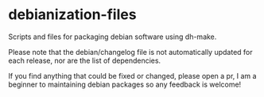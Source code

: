 # debianization-files
Scripts and files for packaging debian software using dh-make.

Please note that the debian/changelog file is not automatically updated for each release, nor are the list of dependencies.

If you find anything that could be fixed or changed, please open a pr, I am a beginner to maintaining debian packages so any feedback is welcome!